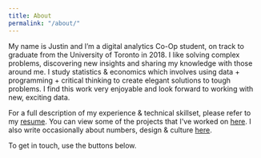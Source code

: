 ```yaml
---
title: About
permalink: "/about/"
---
```


My name is Justin and I’m a digital analytics Co-Op student, on track to graduate from the University of Toronto in 2018. I like solving complex problems, discovering new insights and sharing my knowledge with those around me. I study statistics & economics which involves using data + programming + critical thinking to create elegant solutions to tough problems. I find this work very enjoyable and look forward to working with new, exciting data.

For a full description of my experience & technical skillset, please refer to my [resume](http://www.justinsjlee.com/Resume.v3.pdf). You can view some of the projects that I've worked on [here](http://www.justinsjlee.com/projects). I also write occasionally about numbers, design & culture [here](http://www.justinsjlee.com/blog). 

To get in touch, use the buttons below.
